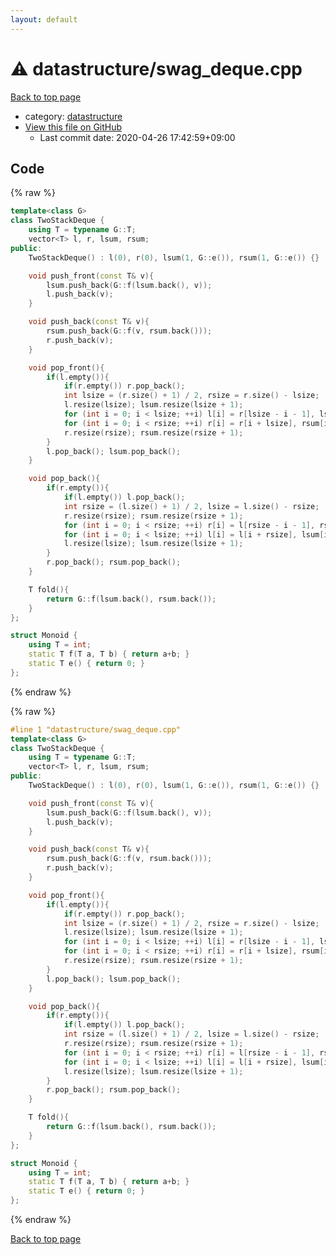 ```yaml
---
layout: default
---
```


<!-- mathjax config similar to math.stackexchange -->
<script type="text/javascript" async
  src="https://cdnjs.cloudflare.com/ajax/libs/mathjax/2.7.5/MathJax.js?config=TeX-MML-AM_CHTML">
</script>
<script type="text/x-mathjax-config">
  MathJax.Hub.Config({
    TeX: { equationNumbers: { autoNumber: "AMS" }},
    tex2jax: {
      inlineMath: [ ['$','$'] ],
      processEscapes: true
    },
    "HTML-CSS": { matchFontHeight: false },
    displayAlign: "left",
    displayIndent: "2em"
  });
</script>

<script type="text/javascript" src="https://cdnjs.cloudflare.com/ajax/libs/jquery/3.4.1/jquery.min.js"></script>
<script src="https://cdn.jsdelivr.net/npm/jquery-balloon-js@1.1.2/jquery.balloon.min.js" integrity="sha256-ZEYs9VrgAeNuPvs15E39OsyOJaIkXEEt10fzxJ20+2I=" crossorigin="anonymous"></script>
<script type="text/javascript" src="../../assets/js/copy-button.js"></script>
<link rel="stylesheet" href="../../assets/css/copy-button.css" />


# :warning: datastructure/swag_deque.cpp

<a href="../../index.html">Back to top page</a>

* category: <a href="../../index.html#8dc87745f885a4cc532acd7b15b8b5fe">datastructure</a>
* <a href="{{ site.github.repository_url }}/blob/master/datastructure/swag_deque.cpp">View this file on GitHub</a>
    - Last commit date: 2020-04-26 17:42:59+09:00




## Code

<a id="unbundled"></a>
{% raw %}
```cpp
template<class G>
class TwoStackDeque {
    using T = typename G::T;
    vector<T> l, r, lsum, rsum;
public:
    TwoStackDeque() : l(0), r(0), lsum(1, G::e()), rsum(1, G::e()) {}

    void push_front(const T& v){
        lsum.push_back(G::f(lsum.back(), v));
        l.push_back(v);
    }

    void push_back(const T& v){
        rsum.push_back(G::f(v, rsum.back()));
        r.push_back(v);
    }

    void pop_front(){
        if(l.empty()){
            if(r.empty()) r.pop_back();
            int lsize = (r.size() + 1) / 2, rsize = r.size() - lsize;
            l.resize(lsize); lsum.resize(lsize + 1);
            for (int i = 0; i < lsize; ++i) l[i] = r[lsize - i - 1], lsum[i+1] = G::f(l[i], lsum[i]);
            for (int i = 0; i < rsize; ++i) r[i] = r[i + lsize], rsum[i+1] = G::f(rsum[i], r[i]);
            r.resize(rsize); rsum.resize(rsize + 1);
        }
        l.pop_back(); lsum.pop_back();
    }

    void pop_back(){
        if(r.empty()){
            if(l.empty()) l.pop_back();
            int rsize = (l.size() + 1) / 2, lsize = l.size() - rsize;
            r.resize(rsize); rsum.resize(rsize + 1);
            for (int i = 0; i < rsize; ++i) r[i] = l[rsize - i - 1], rsum[i+1] = G::f(rsum[i], r[i]);
            for (int i = 0; i < lsize; ++i) l[i] = l[i + rsize], lsum[i+1] = G::f(l[i], lsum[i]);
            l.resize(lsize); lsum.resize(lsize + 1);
        }
        r.pop_back(); rsum.pop_back();
    }

    T fold(){
        return G::f(lsum.back(), rsum.back());
    }
};

struct Monoid {
    using T = int;
    static T f(T a, T b) { return a+b; }
    static T e() { return 0; }
};
```
{% endraw %}

<a id="bundled"></a>
{% raw %}
```cpp
#line 1 "datastructure/swag_deque.cpp"
template<class G>
class TwoStackDeque {
    using T = typename G::T;
    vector<T> l, r, lsum, rsum;
public:
    TwoStackDeque() : l(0), r(0), lsum(1, G::e()), rsum(1, G::e()) {}

    void push_front(const T& v){
        lsum.push_back(G::f(lsum.back(), v));
        l.push_back(v);
    }

    void push_back(const T& v){
        rsum.push_back(G::f(v, rsum.back()));
        r.push_back(v);
    }

    void pop_front(){
        if(l.empty()){
            if(r.empty()) r.pop_back();
            int lsize = (r.size() + 1) / 2, rsize = r.size() - lsize;
            l.resize(lsize); lsum.resize(lsize + 1);
            for (int i = 0; i < lsize; ++i) l[i] = r[lsize - i - 1], lsum[i+1] = G::f(l[i], lsum[i]);
            for (int i = 0; i < rsize; ++i) r[i] = r[i + lsize], rsum[i+1] = G::f(rsum[i], r[i]);
            r.resize(rsize); rsum.resize(rsize + 1);
        }
        l.pop_back(); lsum.pop_back();
    }

    void pop_back(){
        if(r.empty()){
            if(l.empty()) l.pop_back();
            int rsize = (l.size() + 1) / 2, lsize = l.size() - rsize;
            r.resize(rsize); rsum.resize(rsize + 1);
            for (int i = 0; i < rsize; ++i) r[i] = l[rsize - i - 1], rsum[i+1] = G::f(rsum[i], r[i]);
            for (int i = 0; i < lsize; ++i) l[i] = l[i + rsize], lsum[i+1] = G::f(l[i], lsum[i]);
            l.resize(lsize); lsum.resize(lsize + 1);
        }
        r.pop_back(); rsum.pop_back();
    }

    T fold(){
        return G::f(lsum.back(), rsum.back());
    }
};

struct Monoid {
    using T = int;
    static T f(T a, T b) { return a+b; }
    static T e() { return 0; }
};

```
{% endraw %}

<a href="../../index.html">Back to top page</a>

